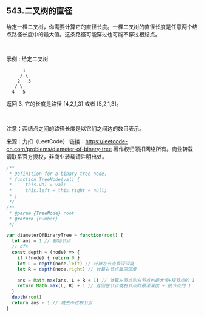 ## 543.二叉树的直径

给定一棵二叉树，你需要计算它的直径长度。一棵二叉树的直径长度是任意两个结点路径长度中的最大值。这条路径可能穿过也可能不穿过根结点。

 

示例 :
给定二叉树

          1
         / \
        2   3
       / \     
      4   5    
返回 3, 它的长度是路径 [4,2,1,3] 或者 [5,2,1,3]。

 

注意：两结点之间的路径长度是以它们之间边的数目表示。

来源：力扣（LeetCode）
链接：https://leetcode-cn.com/problems/diameter-of-binary-tree
著作权归领扣网络所有。商业转载请联系官方授权，非商业转载请注明出处。

```js
/**
 * Definition for a binary tree node.
 * function TreeNode(val) {
 *     this.val = val;
 *     this.left = this.right = null;
 * }
 */
/**
 * @param {TreeNode} root
 * @return {number}
 */

var diameterOfBinaryTree = function(root) {
  let ans = 1 // 初始节点
  // dfs
  const depth = (node) => {
    if (!node) { return 0 }
    let L = depth(node.left) // 计算左节点最深深度
    let R = depth(node.right) // 计算右节点最深深度

    ans = Math.max(ans, L + R + 1) // 计算左节点到右节点的最大值+根节点的 1
    return Math.max(L, R) + 1 // 返回左节点或右节点的最深深度 + 根节点的 1
  }
  depth(root)
  return ans - 1 // 减去不过根节点
}
```

